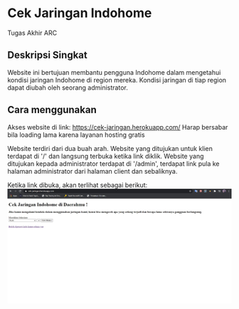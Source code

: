 # Cek Jaringan Indohome
Tugas Akhir ARC 
## Deskripsi Singkat
Website ini bertujuan membantu pengguna Indohome dalam mengetahui kondisi jaringan Indohome di region mereka. 
Kondisi jaringan di tiap region dapat diubah oleh seorang administrator.
## Cara menggunakan
Akses website di link: https://cek-jaringan.herokuapp.com/
Harap bersabar bila loading lama karena layanan hosting gratis

Website terdiri dari dua buah arah. Website yang ditujukan untuk klien terdapat di '/' dan langsung terbuka ketika link diklik. Website yang ditujukan kepada administrator
terdapat di '/admin', terdapat link pula ke halaman administrator dari halaman client dan sebaliknya.

Ketika link dibuka, akan terlihat sebagai berikut:
![Halaman Awal Client](blob/clientFirstOpened.jpg)



